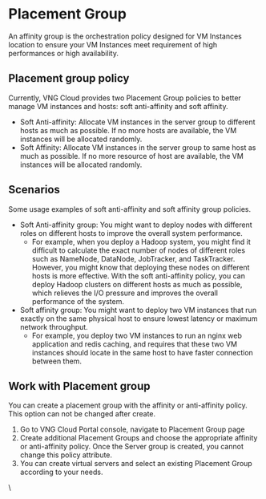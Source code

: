 # Placement Group

An affinity group is the orchestration policy designed for VM Instances location to ensure your VM Instances meet requirement of high performances or high availability.

## Placement group policy <a href="#servergroup-servergrouppolicy" id="servergroup-servergrouppolicy"></a>

Currently, VNG Cloud provides two Placement Group policies to better manage VM instances and hosts: soft anti-affinity and soft affinity.

* Soft Anti-affinity: Allocate VM instances in the server group to different hosts as much as possible. If no more hosts are available, the VM instances will be allocated randomly.
* Soft Affinity: Allocate VM instances in the server group to same host as much as possible. If no more resource of host are available, the VM instances will be allocated randomly.

## Scenarios <a href="#servergroup-scenarios" id="servergroup-scenarios"></a>

Some usage examples of soft anti-affinity and soft affinity group policies.

* Soft Anti-affinity group: You might want to deploy nodes with different roles on different hosts to improve the overall system performance.
  * For example, when you deploy a Hadoop system, you might find it difficult to calculate the exact number of nodes of different roles such as NameNode, DataNode, JobTracker, and TaskTracker. However, you might know that deploying these nodes on different hosts is more effective. With the soft anti-affinity policy, you can deploy Hadoop clusters on different hosts as much as possible, which relieves the I/O pressure and improves the overall performance of the system.
* Soft affinity group: You might want to deploy two VM instances that run exactly on the same physical host to ensure lowest latency or maximum network throughput.
  * For example, you deploy two VM instances to run an nginx web application and redis caching, and requires that these two VM instances should locate in the same host to have faster connection between them.

## Work with Placement group <a href="#servergroup-workwithservergroup" id="servergroup-workwithservergroup"></a>

You can create a placement group with the affinity or anti-affinity policy. This option can not be changed after create.

1. Go to VNG Cloud Portal console, navigate to Placement Group page
2. Create additional Placement Groups and choose the appropriate affinity or anti-affinity policy. Once the Server group is created, you cannot change this policy attribute.
3. You can create virtual servers and select an existing Placement Group according to your needs.

\
